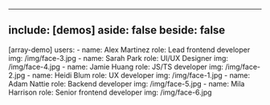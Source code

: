 
---
include: [demos]
aside: false
beside: false
---

[array-demo]
  users:
    - name: Alex Martinez
      role: Lead frontend developer
      img: /img/face-3.jpg
    - name: Sarah Park
      role: UI/UX Designer
      img: /img/face-4.jpg
    - name: Jamie Huang
      role: JS/TS developer
      img: /img/face-2.jpg
    - name: Heidi Blum
      role: UX developer
      img: /img/face-1.jpg
    - name: Adam Nattie
      role: Backend developer
      img: /img/face-5.jpg
    - name: Mila Harrison
      role: Senior frontend developer
      img: /img/face-6.jpg